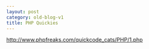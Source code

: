```yaml
---
layout: post
category: old-blog-v1
title: PHP Quickies
---
```


http://www.phpfreaks.com/quickcode_cats/PHP/1.php
